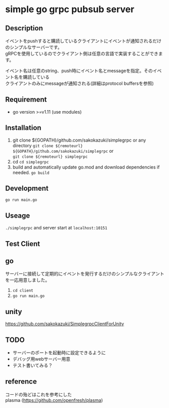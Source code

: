 # simple go grpc pubsub server

## Description
イベントをpushすると購読しているクライアントにイベントが通知されるだけのシンプルなサーバーです。  
gRPCを使用しているのでクライアント側は任意の言語で実装することができます。  

イベント名は任意のstring、push時にイベント名とmessageを指定。そのイベント名を購読している  
クライアントのみにmessageが通知される(詳細はprotocol buffersを参照)


## Requirement
- go version >=v1.11 (use modules)


## Installation
1. git clone ${GOPATH}/github.com/sakokazuki/simplegrpc or any directory
`git clone ${remoteurl} ${GOPATH}/github.com/sakokazuki/simplegrpc` or  
`git clone ${remoteurl} simplegrpc`
2. cd
`cd simplegrpc`
3. build and automatically update go.mod and download dependencies if needed. 
`go build`

## Development
`go run main.go`

## Useage
`./simplegrpc` and server start at `localhost:10151`

## Test Client

## go
サーバーに接続して定期的にイベントを発行するだけのシンプルなクライアントを一応用意しました。  

1. `cd client`
2. `go run main.go`

## unity
https://github.com/sakokazuki/SimplegrpcClientForUnity

## TODO
- サーバーのポートを起動時に設定できるように
- デバッグ用webサーバー用意
- テスト書いてみる？

## reference
コードの殆どはこれを参考にした  
plasma (https://github.com/openfresh/plasma)
